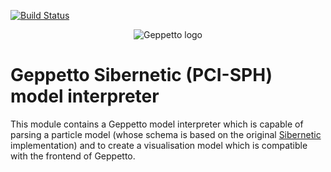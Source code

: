 [![Build Status](https://travis-ci.org/openworm/org.geppetto.model.sph.png?branch=master)](https://travis-ci.org/openworm/org.geppetto.model.sph)

<p align="center">
  <img src="https://raw.github.com/openworm/org.geppetto.frontend/master/src/main/webapp/images/geppetto-logo@2x.png" alt="Geppetto logo"/>
</p>

# Geppetto Sibernetic (PCI-SPH) model interpreter

This module contains a Geppetto model interpreter which is capable of parsing a particle model (whose schema is based on the original [Sibernetic](http://openworm.github.io/Smoothed-Particle-Hydrodynamics/) implementation) and to create a visualisation model which is compatible with the frontend of Geppetto.
